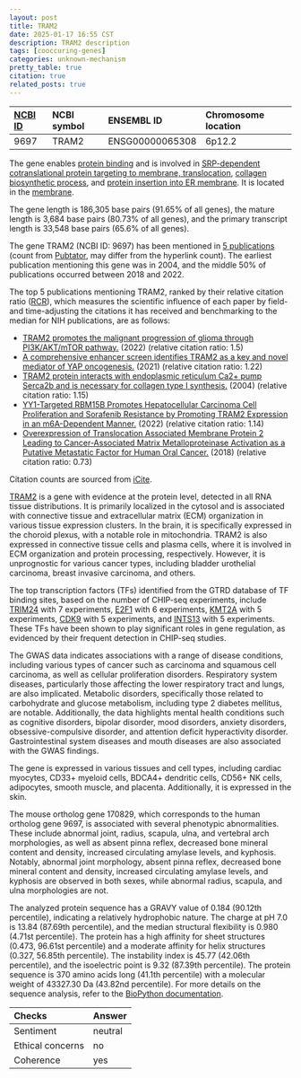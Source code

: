 ```yaml
---
layout: post
title: TRAM2
date: 2025-01-17 16:55 CST
description: TRAM2 description
tags: [cooccuring-genes]
categories: unknown-mechanism
pretty_table: true
citation: true
related_posts: true
---
```




| [NCBI ID](https://www.ncbi.nlm.nih.gov/gene/9697) | NCBI symbol | ENSEMBL ID | Chromosome location |
| :-------- | :------- | :-------- | :------- |
| 9697  | TRAM2 | ENSG00000065308 | 6p12.2  |



The gene enables [protein binding](https://amigo.geneontology.org/amigo/term/GO:0005515) and is involved in [SRP-dependent cotranslational protein targeting to membrane, translocation](https://amigo.geneontology.org/amigo/term/GO:0006616), [collagen biosynthetic process](https://amigo.geneontology.org/amigo/term/GO:0032964), and [protein insertion into ER membrane](https://amigo.geneontology.org/amigo/term/GO:0045048). It is located in the [membrane](https://amigo.geneontology.org/amigo/term/GO:0016020).


The gene length is 186,305 base pairs (91.65% of all genes), the mature length is 3,684 base pairs (80.73% of all genes), and the primary transcript length is 33,548 base pairs (65.6% of all genes).


The gene TRAM2 (NCBI ID: 9697) has been mentioned in [5 publications](https://pubmed.ncbi.nlm.nih.gov/?term=%22TRAM2%22) (count from [Pubtator](https://academic.oup.com/nar/article/47/W1/W587/5494727), may differ from the hyperlink count). The earliest publication mentioning this gene was in 2004, and the middle 50% of publications occurred between 2018 and 2022.


The top 5 publications mentioning TRAM2, ranked by their relative citation ratio ([RCR](https://journals.plos.org/plosbiology/article?id=10.1371/journal.pbio.1002541)), which measures the scientific influence of each paper by field- and time-adjusting the citations it has received and benchmarking to the median for NIH publications, are as follows:

- [TRAM2 promotes the malignant progression of glioma through PI3K/AKT/mTOR pathway.](https://pubmed.ncbi.nlm.nih.gov/34826698) (2022) (relative citation ratio: 1.5)
- [A comprehensive enhancer screen identifies TRAM2 as a key and novel mediator of YAP oncogenesis.](https://pubmed.ncbi.nlm.nih.gov/33514403) (2021) (relative citation ratio: 1.22)
- [TRAM2 protein interacts with endoplasmic reticulum Ca2+ pump Serca2b and is necessary for collagen type I synthesis.](https://pubmed.ncbi.nlm.nih.gov/14749390) (2004) (relative citation ratio: 1.15)
- [YY1-Targeted RBM15B Promotes Hepatocellular Carcinoma Cell Proliferation and Sorafenib Resistance by Promoting TRAM2 Expression in an m6A-Dependent Manner.](https://pubmed.ncbi.nlm.nih.gov/35494016) (2022) (relative citation ratio: 1.14)
- [Overexpression of Translocation Associated Membrane Protein 2 Leading to Cancer-Associated Matrix Metalloproteinase Activation as a Putative Metastatic Factor for Human Oral Cancer.](https://pubmed.ncbi.nlm.nih.gov/30271493) (2018) (relative citation ratio: 0.73)

Citation counts are sourced from [iCite](https://icite.od.nih.gov).


[TRAM2](https://www.proteinatlas.org/ENSG00000065308-TRAM2) is a gene with evidence at the protein level, detected in all RNA tissue distributions. It is primarily localized in the cytosol and is associated with connective tissue and extracellular matrix (ECM) organization in various tissue expression clusters. In the brain, it is specifically expressed in the choroid plexus, with a notable role in mitochondria. TRAM2 is also expressed in connective tissue cells and plasma cells, where it is involved in ECM organization and protein processing, respectively. However, it is unprognostic for various cancer types, including bladder urothelial carcinoma, breast invasive carcinoma, and others.


The top transcription factors (TFs) identified from the GTRD database of TF binding sites, based on the number of CHIP-seq experiments, include [TRIM24](https://www.ncbi.nlm.nih.gov/gene/8805) with 7 experiments, [E2F1](https://www.ncbi.nlm.nih.gov/gene/1869) with 6 experiments, [KMT2A](https://www.ncbi.nlm.nih.gov/gene/4297) with 5 experiments, [CDK9](https://www.ncbi.nlm.nih.gov/gene/1025) with 5 experiments, and [INTS13](https://www.ncbi.nlm.nih.gov/gene/55726) with 5 experiments. These TFs have been shown to play significant roles in gene regulation, as evidenced by their frequent detection in CHIP-seq studies.



The GWAS data indicates associations with a range of disease conditions, including various types of cancer such as carcinoma and squamous cell carcinoma, as well as cellular proliferation disorders. Respiratory system diseases, particularly those affecting the lower respiratory tract and lungs, are also implicated. Metabolic disorders, specifically those related to carbohydrate and glucose metabolism, including type 2 diabetes mellitus, are notable. Additionally, the data highlights mental health conditions such as cognitive disorders, bipolar disorder, mood disorders, anxiety disorders, obsessive-compulsive disorder, and attention deficit hyperactivity disorder. Gastrointestinal system diseases and mouth diseases are also associated with the GWAS findings.



The gene is expressed in various tissues and cell types, including cardiac myocytes, CD33+ myeloid cells, BDCA4+ dendritic cells, CD56+ NK cells, adipocytes, smooth muscle, and placenta. Additionally, it is expressed in the skin.



The mouse ortholog gene 170829, which corresponds to the human ortholog gene 9697, is associated with several phenotypic abnormalities. These include abnormal joint, radius, scapula, ulna, and vertebral arch morphologies, as well as absent pinna reflex, decreased bone mineral content and density, increased circulating amylase levels, and kyphosis. Notably, abnormal joint morphology, absent pinna reflex, decreased bone mineral content and density, increased circulating amylase levels, and kyphosis are observed in both sexes, while abnormal radius, scapula, and ulna morphologies are not.


The analyzed protein sequence has a GRAVY value of 0.184 (90.12th percentile), indicating a relatively hydrophobic nature. The charge at pH 7.0 is 13.84 (87.69th percentile), and the median structural flexibility is 0.980 (4.71st percentile). The protein has a high affinity for sheet structures (0.473, 96.61st percentile) and a moderate affinity for helix structures (0.327, 56.85th percentile). The instability index is 45.77 (42.06th percentile), and the isoelectric point is 9.32 (87.39th percentile). The protein sequence is 370 amino acids long (41.1th percentile) with a molecular weight of 43327.30 Da (43.82nd percentile). For more details on the sequence analysis, refer to the [BioPython documentation](https://biopython.org/docs/1.75/api/Bio.SeqUtils.ProtParam.html).





| Checks    | Answer |
| :-------- | :------- |
| Sentiment  | neutral   |
| Ethical concerns | no     |
| Coherence    | yes    |